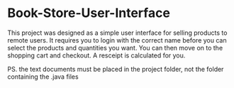 # Book-Store-User-Interface

This project was designed as a simple user interface for selling products to remote users. It requires you to login with the correct name before you can select the products and quantities you want. You can then move on to the shopping cart and checkout. A resceipt is calculated for you. 

PS. the text documents must be placed in the project folder, not the folder containing the .java files
